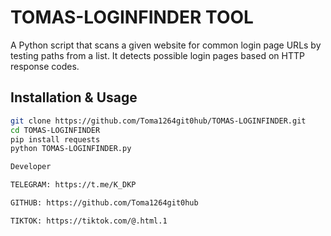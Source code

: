 # TOMAS-LOGINFINDER TOOL

A Python script that scans a given website for common login page URLs by testing paths from a list.
It detects possible login pages based on HTTP response codes.

## Installation & Usage

```bash
git clone https://github.com/Toma1264git0hub/TOMAS-LOGINFINDER.git
cd TOMAS-LOGINFINDER
pip install requests
python TOMAS-LOGINFINDER.py

Developer

TELEGRAM: https://t.me/K_DKP

GITHUB: https://github.com/Toma1264git0hub

TIKTOK: https://tiktok.com/@.html.1

